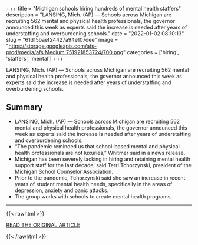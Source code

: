 +++
title = "Michigan schools hiring hundreds of mental health staffers"
description = "LANSING, Mich. (AP) — Schools across Michigan are recruiting 562 mental and physical health professionals, the governor announced this week as experts said the increase is needed after years of understaffing and overburdening schools."
date = "2022-01-02 08:10:13"
slug = "61d15baef24427a94e107dee"
image = "https://storage.googleapis.com/afs-prod/media/afs:Medium:751921853724/700.png"
categories = ['hiring', 'staffers', 'mental']
+++

LANSING, Mich. (AP) — Schools across Michigan are recruiting 562 mental and physical health professionals, the governor announced this week as experts said the increase is needed after years of understaffing and overburdening schools.

## Summary

- LANSING, Mich. (AP) — Schools across Michigan are recruiting 562 mental and physical health professionals, the governor announced this week as experts said the increase is needed after years of understaffing and overburdening schools.
- “The pandemic reminded us that school-based mental and physical health professionals are not luxuries,” Whitmer said in a news release.
- Michigan has been severely lacking in hiring and retaining mental health support staff for the last decade, said Terri Tchorzynski, president of the Michigan School Counselor Association.
- Prior to the pandemic, Tchorzynski said she saw an increase in recent years of student mental health needs, specifically in the areas of depression, anxiety and panic attacks.
- The group works with schools to create mental health programs.

---

{{< rawhtml >}}
  <p class="article-category">
    <a target="_blank" href="https://apnews.com/article/coronavirus-pandemic-health-michigan-gretchen-whitmer-covid-19-pandemic-18781f27717e9433fd98e565c48d754c">READ THE ORIGINAL ARTICLE</a>
  </p>
{{< /rawhtml >}}
